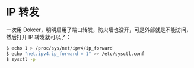 # IP 转发

一次用 Dokcer，明明启用了端口转发，防火墙也没开，可是外部就是不能访问，然后打开 IP 转发就可以了：

```bash
$ echo 1 > /proc/sys/net/ipv4/ip_forward
$ echo "net.ipv4.ip_forward = 1" >> /etc/sysctl.conf
$ sysctl -p
```

